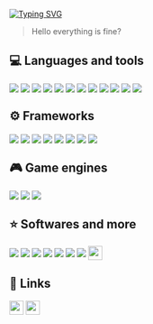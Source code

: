 [![Typing SVG](https://readme-typing-svg.herokuapp.com?color=D9C5B8&size=28&vCenter=true&width=500&lines=Opa+b%C3%A3o%3F)](https://git.io/typing-svg)
> Hello everything is fine?

  
## 💻 Languages and tools

<div style="display: inline_block;">
  <img align="center" src="https://img.shields.io/badge/JavaScript-D9C5B8?style=for-the-badge&logo=javascript&logoColor=151515">
  <img align="center" src="https://img.shields.io/badge/TypeScript-D9C5B8?style=for-the-badge&logo=typescript&logoColor=151515">
  <img align="center" src="https://img.shields.io/badge/dart-%230175C2.svg?style=for-the-badge&logo=dart&logoColor=151515&color=D9C5B8">
  <img align="center" src="https://img.shields.io/badge/HTML-D9C5B8?style=for-the-badge&logo=html5&logoColor=151515">
  <img align="center" src="https://img.shields.io/badge/CSS-D9C5B8?style=for-the-badge&logo=css3&logoColor=151515">
  <img align="center" src="https://img.shields.io/badge/c%23-%23239120.svg?style=for-the-badge&logo=c-sharp&logoColor=151515&color=D9C5B8">
  <img align="center" src="https://img.shields.io/badge/c++-%2300599C.svg?style=for-the-badge&logo=c%2B%2B&logoColor=151515&color=D9C5B8">
  <img align="center" src="https://img.shields.io/badge/php-%23777BB4.svg?style=for-the-badge&logo=php&logoColor=151515&color=D9C5B8">
  <img align="center" src="https://img.shields.io/badge/Node.js-D9C5B8?style=for-the-badge&logo=node.js&logoColor=151515">
  <img align="center" src="https://img.shields.io/badge/Python-D9C5B8?style=for-the-badge&logo=python&logoColor=151515">
  <img align="center" src="https://img.shields.io/badge/MySQL-D9C5B8?style=for-the-badge&logo=mysql&logoColor=151515">
  <img align="center" src="https://img.shields.io/badge/SQL-D9C5B8?style=for-the-badge&logo=mysql&logoColor=151515">
</div>

## ⚙️ Frameworks
  
<div style="display: inline_block;">  
  <img align="center" src="https://img.shields.io/badge/React-D9C5B8?style=for-the-badge&logo=react&logoColor=151515">
  <img align="center" src="https://img.shields.io/badge/CodeIgniter-%23EF4223.svg?style=for-the-badge&logo=codeIgniter&logoColor=151515&color=D9C5B8">
  <img align="center" src="https://img.shields.io/badge/angular-%23DD0031.svg?style=for-the-badge&logo=angular&logoColor=151515&color=D9C5B8">
  <img align="center" src="https://img.shields.io/badge/angular.js-%23E23237.svg?style=for-the-badge&logo=angularjs&logoColor=151515&color=D9C5B8">
  <img align="center" src="https://img.shields.io/badge/React_Native-20232A?style=for-the-badge&logo=react&logoColor=151515&color=D9C5B8">
  <img align="center" src="https://img.shields.io/badge/Flutter-%2302569B.svg?style=for-the-badge&logo=Flutter&logoColor=151515&color=D9C5B8">
  <img align="center" src="https://img.shields.io/badge/Electron-D9C5B8?style=for-the-badge&logo=electron&logoColor=151515">
  <img align="center" src="https://img.shields.io/badge/Expo-D9C5B8?style=for-the-badge&logo=expo&logoColor=151515">
</div>
   
## 🎮 Game engines
   
<div style="display: inline_block;">
  <img align="center" src="https://img.shields.io/badge/GODOT-%23D9C5B8.svg?style=for-the-badge&logo=godot-engine&logoColor=151515&color=D9C5B8">  
  <img align="center" src="https://img.shields.io/badge/unity-%23000000.svg?style=for-the-badge&logo=unity&logoColor=151515&color=D9C5B8">  
  <img align="center" src="https://img.shields.io/badge/unrealengine-%23313131.svg?style=for-the-badge&logo=unrealengine&logoColor=151515&color=D9C5B8">
</div>
    
## ⭐ Softwares and more

<div style="display: inline_block;">   
  <img align="center" src="https://img.shields.io/badge/adobeillustrator-%23FF9A00.svg?style=for-the-badge&logo=adobeillustrator&logoColor=151515&color=D9C5B8">
  <img align="center" src="https://img.shields.io/badge/Adobe%20Photoshop-31A8FF?style=for-the-badge&logo=Adobe%20Photoshop&logoColor=151515&color=D9C5B8">
  <img align="center" src="https://img.shields.io/badge/Figma-F24E1E?style=for-the-badge&logo=figma&logoColor=151515&color=D9C5B8">
  <img align="center" src="https://img.shields.io/badge/Adobe%20XD-470137?style=for-the-badge&logo=Adobe%20XD&logoColor=151515&color=D9C5B8">
  <img align="center" src="https://img.shields.io/badge/blender-%23F5792A.svg?style=for-the-badge&logo=blender&logoColor=151515&color=D9C5B8">
  <img align="center" src="https://img.shields.io/badge/Krita-203759?style=for-the-badge&logo=krita&logoColor=151515&color=D9C5B8">
  <img align="center" src="https://img.shields.io/badge/Aseprite-FFFFFF?style=for-the-badge&logo=Aseprite&logoColor=151515&color=D9C5B8">
  <img align="center" height="25em" src="https://img.shields.io/badge/-Corel%20Draw-%2361a804?style=for-the-badge&logoColor=151515&color=D9C5B8">
</div>
  
## 🔗 Links
  
<div style="display: inline_block;">
  <a href="https://www.linkedin.com/in/df-danielfilho/"><img height="25em" src="https://img.shields.io/badge/LinkedIn-0077B5?style=for-the-badge&logo=linkedin&logoColor=151515&color=D9C5B8"></a>
  <a href="https://gamejolt.com/@DF_7v"><img height="25em" src="https://img.shields.io/badge/-Game%20Jolt-%232e7f6e?style=for-the-badge&logoColor=151515&color=D9C5B8"></a>
</div>
  
<!---
                    #######  ##       ########
          #######   #     #  ##       ##    ##  #######
          #######   #        ##       ##    ##  #######
  #######           #######  ##       ########           #######
          #######        ##  ##       ##    ##  #######
          #######   #    ##  ##       ##    ##  #######
                    #######  #######  ##    ##
 -->
